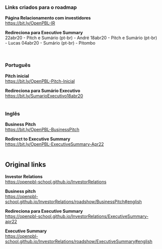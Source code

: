 ### Links criados para o roadmap

**Página Relacionamento com investidores** <br>
https://bit.ly/OpenPBL-IR <br>

**Redireciona para Executive Summary** <br>
22abr20 - Pitch e Sumário (pt-br) - André 
18abr20 - Pitch e Sumário (pt-br) - Lucas
04abr20 - Sumário (pt-br) - Pitombo

<br> 


### Português

**Pitch inicial** <br> 
https://bit.ly/OpenPBL-Pitch-Inicial

**Redireciona para Sumário Executivo** <br>
https://bit.ly/SumarioExecutivo18abr20 <br><br>

### Inglês

**Business Pitch** <br> 
https://bit.ly/OpenPBL-BusinessPitch

**Redirect to Executive Summary** <br>
https://bit.ly/OpenPBL-ExecutiveSummary-Apr22 <br><br>

## Original links

**Investor Relations** <br>
https://openpbl-school.github.io/InvestorRelations 

**Business pitch** <br>
https://openpbl-school.github.io/InvestorRelations/roadshow/BusinessPitch#english

**Redireciona para Executive Summary** <br>
https://openpbl-school.github.io/InvestorRelations/ExecutiveSummary-apr22 


**Executive Summary** <br> 
https://openpbl-school.github.io/InvestorRelations/roadshow/ExecutiveSummary#english 


<br>





